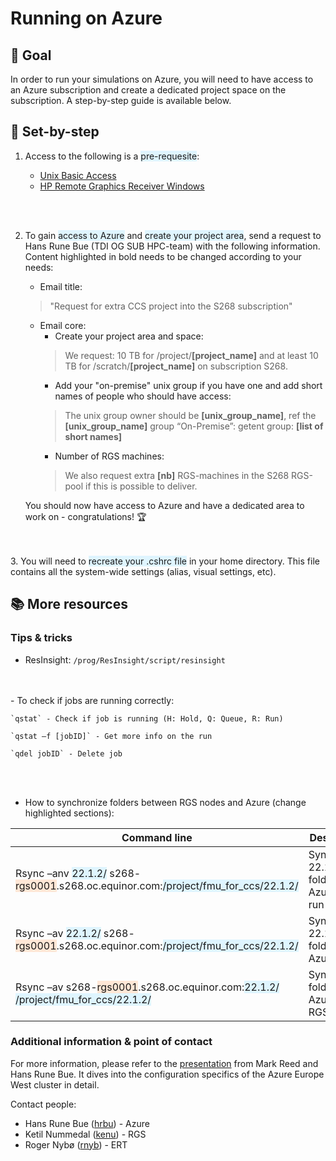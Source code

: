 # Running on Azure

## 🎯 Goal

In order to run your simulations on Azure, you will need to have access to an Azure subscription and create a dedicated project space on the subscription. 
A step-by-step guide is available below.


## 📝 Set-by-step

1. Access to the following is a <span style="background-color: #DFF5FF">pre-requesite</span>:

    - [Unix Basic Access](https://accessit.equinor.com/Search/Search?term=UNIX+BASIC+ACCESS)
    - [HP Remote Graphics Receiver Windows](https://accessit.equinor.com/Search/Search?term=HP+REMOTE+GRAPHICS+RECEIVER+WINDOWS) 
<br />
<br />

2. To gain <span style="background-color: #DFF5FF">access to Azure</span> and <span style="background-color: #DFF5FF">create your project area</span>, send a request to Hans Rune Bue (TDI OG SUB HPC-team) with the following information. Content highlighted in bold needs to be changed according to your needs:

    - Email title:
    >"Request for extra CCS project into the S268 subscription"
    - Email core:
        - Create your project area and space: 
        >We request: 10 TB for /project/**[project_name]** and at least 10 TB for /scratch/**[project_name]** on subscription S268. 
        - Add your "on-premise" unix group if you have one and add short names of people who should have access:
        >The unix group owner should be **[unix_group_name]**, ref the **[unix_group_name]** group “On-Premise”: 
        >getent group: **[list of short names]**
        - Number of RGS machines:
        >We also request extra **[nb]** RGS-machines in the S268 RGS-pool if this is possible to deliver.

    You should now have access to Azure and have a dedicated area to work on - congratulations! 🏆
<br />
<br />
3. You will need to <span style="background-color: #DFF5FF">recreate your .cshrc file</span> in your home directory. This file contains all the system-wide settings (alias, visual settings, etc). 

## 📚 More resources

### Tips & tricks

- ResInsight: `/prog/ResInsight/script/resinsight`
<br />
<br />
- To check if jobs are running correctly:​

    `qstat` - Check if job is running (H: Hold, Q: Queue, R: Run)

    `qstat –f [jobID]` - Get more info on the run ​

    `qdel jobID` - Delete job
<br />
<br />

- How to synchronize folders between RGS nodes and Azure (change highlighted sections):​

| Command line      | Description |
| ----------- | ----------- |
| Rsync –anv <span style="background-color: #DFF5FF">22.1.2/</span> s268-<span style="background-color: #FFE7D6">rgs0001</span>.s268.oc.equinor.com:<span style="background-color: #DFF5FF">/project/fmu_for_ccs/22.1.2/</span>​ |Synchronize 22.1.2/ folder to Azure – dry run​ |
| Rsync –av <span style="background-color: #DFF5FF">22.1.2/</span> s268-<span style="background-color: #FFE7D6">rgs0001</span>.s268.oc.equinor.com:<span style="background-color: #DFF5FF">/project/fmu_for_ccs/22.1.2/</span>​ |Synchronize 22.1.2/ folder to Azure​​ |
| Rsync –av s268-<span style="background-color: #FFE7D6">rgs0001</span>.s268.oc.equinor.com:<span style="background-color: #DFF5FF">22.1.2/</span> <span style="background-color: #DFF5FF">/project/fmu_for_ccs/22.1.2/</span>​ |Synchronize folder from Azure to RGS​​ |


### Additional information & point of contact
For more information, please refer to the [presentation](https://statoilsrm.sharepoint.com/:p:/r/sites/SubOps/_layouts/15/Doc.aspx?sourcedoc=%7B122A0344-9D32-4B3C-BA6B-175B86B4F620%7D&file=Azure-S268-FirstUse.pptx&action=edit&mobileredirect=true) from Mark Reed and Hans Rune Bue. It dives into the configuration specifics of the Azure Europe West cluster in detail.

Contact people:

- Hans Rune Bue ([hrbu](emailto:hrbu@equinor.com)) - Azure
- Ketil Nummedal ([kenu](emailto:kenu@equinor.com)) - RGS
- Roger Nybø ([rnyb](emailto:rnyu@equinor.com)) - ERT 


